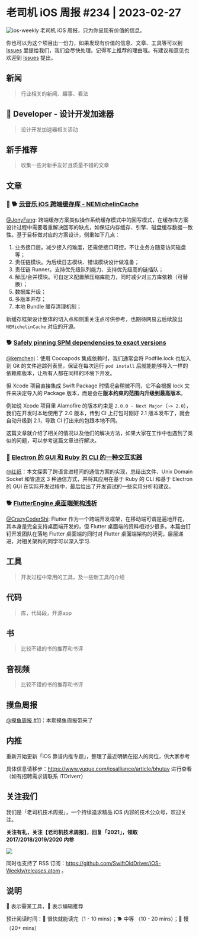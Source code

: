 # 老司机 iOS 周报 #234 | 2023-02-27

![ios-weekly](https://github.com/SwiftOldDriver/iOS-Weekly/blob/master/assets/ios-weekly.png?raw=true)
老司机 iOS 周报，只为你呈现有价值的信息。

你也可以为这个项目出一份力，如果发现有价值的信息、文章、工具等可以到 [Issues](https://github.com/SwiftOldDriver/iOS-Weekly/issues) 里提给我们，我们会尽快处理。记得写上推荐的理由哦。有建议和意见也欢迎到 [Issues](https://github.com/SwiftOldDriver/iOS-Weekly/issues) 提出。

## 新闻

> 行业相关的新闻、趣事、看法

##  Developer - 设计开发加速器

> 设计开发加速器相关活动

## 新手推荐

> 收集一些对新手友好且质量不错的文章

## 文章

### 🌟 🐕 [云音乐 iOS 跨端缓存库 - NEMichelinCache](https://mp.weixin.qq.com/s/jZ6QEuc0qoAn27lYzN1Yfw)

[@JonyFang](https://github.com/jonyfang): 跨端缓存方案类似操作系统缓存模式中的回写模式，在缓存库方案设计过程中需要着重解决回写的缺点，如保证内存缓存、引擎、磁盘缓存数据一致性。基于目标做对应的方案设计，侧重如下几点：

1. 业务接口层。减少接入的难度，还需使接口可控，不让业务方随意访问磁盘等；
2. 责任链模块。为后续日志模块、错误模块设计做准备；
3. 责任链 Runner。支持优先级队列能力、支持优先级高的链插队；
4. 解压/合并模块。可自定义配置解压缩库能力，同时减少对三方库依赖（可替换）；
5. 数据库升级；
6. 多版本并存；
7. 本地 Bundle 缓存清理机制；

新缓存框架设计整体的切入点和侧重关注点可供参考，也期待网易云后续放出 `NEMichelinCache` 对应的开源。

### 🐕 [Safely pinning SPM dependencies to exact versions](https://www.polpiella.dev/safely-pinning-spm-depedencies-to-exact-versions/)

[@kemchenj](https://kemchenj.github.io)：使用 Cocoapods 集成依赖时，我们通常会将 Podfile.lock 也加入到 Git 的文件追踪列表里，保证在每次运行 `pod install` 后就能能够导入一样的依赖库版本，让所有人都在同样的环境下开发。

但 Xcode 项目直接集成 Swift Package 时情况会稍微不同，它不会根据 lock 文件来决定导入的 Package 版本，而是会在**版本约束的范围内升级到最高版本**。

例如说 Xcode 项目里 Alamofire 的版本约束是 `2.0.0 - Next Major`（`~> 2.0`），我们在开发时本地使用了 2.0 版本，传到 CI 上打包时刚好 2.1 版本发布了，就会自动升级到 2.1，导致 CI 打出来的包跟本地不同。

这篇文章就介绍了相关的情况以及他们的解决方法，如果大家在工作中也遇到了类似的问题，可以参考这篇文章进行解决。

### 🐎 [Electron 的 GUI 和 Ruby 的 CLI 的一种交互实践](https://mp.weixin.qq.com/s/UmzeZip3KtHH44dkiijujg)

[@红纸](https://github.com/nianran)：本文探索了跨语言进程间的通信方案的实现，总结出文件、Unix Domain Socket 和管道这 3 种通信方式，并将其应用在基于 Ruby 的 CLI 和基于 Electron 的 GUI 在实际开发过程中，最后给出了开发调试的一些实用分析和建议。


### 🐕 [FlutterEngine 桌面端架构浅析](https://mp.weixin.qq.com/s/iKAHo8chgE85zix3ktHfUQ)

[@CrazyCoderShi](https://github.com/CrazyCoderShi): Flutter 作为一个跨端开发框架，在移动端可谓是遍地开花，其本身是完全支持桌面端开发的，但 Flutter 桌面端的资料相对少很多。本篇由钉钉开发团队在落地 Flutter 桌面端的同时对 Flutter 桌面端架构的研究，层层递进，对相关架构的同学可以深入学习.

## 工具

> 开发过程中常用的工具，及一些新工具的介绍

## 代码

> 库，代码段，开源app

## 书

> 比较不错的书的推荐和书评

## 音视频

> 比较不错的书的推荐和书评

## 摸鱼周报

[@摸鱼周报 #11](https://mp.weixin.qq.com/s/hE9wYlLX8F1sKjIF5eIPVQ)：本期摸鱼周报带来了

## 内推

重新开始更新「iOS 靠谱内推专题」，整理了最近明确在招人的岗位，供大家参考

具体信息请移步：https://www.yuque.com/iosalliance/article/bhutav 进行查看（如有招聘需求请联系 iTDriverr）

## 关注我们

我们是「老司机技术周报」，一个持续追求精品 iOS 内容的技术公众号，欢迎关注。

**关注有礼，关注【老司机技术周报】，回复「2021」，领取 2017/2018/2019/2020 内参**

![](https://github.com/SwiftOldDriver/iOS-Weekly/blob/master/assets/qrcode_for_wechat.jpg?raw=true)

同时也支持了 RSS 订阅：https://github.com/SwiftOldDriver/iOS-Weekly/releases.atom 。

## 说明

🚧 表示需某工具，🌟 表示编辑推荐

预计阅读时间：🐎 很快就能读完（1 - 10 mins）；🐕 中等 （10 - 20 mins）；🐢 慢（20+ mins）
